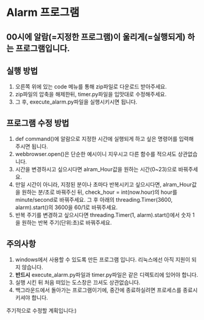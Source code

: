 Alarm 프로그램
===============    
00시에 알람(=지정한 프로그램)이 울리게(=실행되게) 하는 프로그램입니다.    
---------------------------   
   
## 실행 방법   
1. 오른쪽 위에 있는 code 메뉴를 통해 zip파일로 다운로드 받아주세요.   
2. zip파일의 압축을 해제한뒤, timer.py파일을 입맛대로 수정해주세요.   
3. 그 후, execute_alarm.py파일을 실행시키시면 됩니다.   
   
   
## 프로그램 수정 방법   
1. def command()에 알람으로 지정한 시간에 실행되게 하고 싶은 명령어를 입력해주시면 됩니다.   
2. webbrowser.open()은 단순한 예시이니 지우시고 다른 함수를 적으셔도 상관없습니다.   
3. 시간을 변경하시고 싶으시다면 alram_Hour값을 원하는 시간(0~23)으로 바꿔주세요.   
4. 만일 시간이 아니라, 지정된 분이나 초마다 반복시키고 싶으시다면, alram_Hour값을 원하는 분/초로 바꿔주신 뒤, check_hour = int(now.hour)의 hour를 minute/second로 바꿔주세요. 그 후 아래의 threading.Timer(3600, alarm).start()의 3600을 60/1로 바꿔주세요.   
5. 반복 주기를 변경하고 싶으시다면 threading.Timer(1, alarm).start()에서 숫자 1을 원하는 반복 주기(단위:초)로 바꿔주세요.   
 
   
## 주의사항 
1. windows에서 사용할 수 있도록 만든 프로그램 입니다. 리눅스에선 아직 지원이 되지 않습니다.
2. **반드시** execute_alarm.py파일과 timer.py파일은 같은 디렉토리에 있어야 합니다.
3. 실행 시킨 뒤 처음 떠있는 도스창은 끄셔도 상관없습니다.   
4. 백그라운드에서 돌아가는 프로그램이기에, 중간에 종료하실려면 프로세스를 종료시키셔야 합니다.   
  
주기적으로 수정할 계획입니다:)   